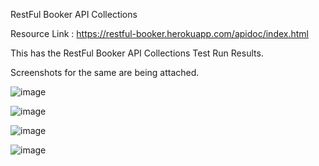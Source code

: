 RestFul Booker API Collections

Resource Link : https://restful-booker.herokuapp.com/apidoc/index.html

This has the RestFul Booker API Collections Test Run Results.

Screenshots for the same are being attached.

![image](https://github.com/khiran11/RestFul_Booker_APITesting/assets/175039764/31d58456-fa73-440e-a68d-fb990108ea23)


![image](https://github.com/khiran11/RestFul_Booker_APITesting/assets/175039764/d93ec14f-bf66-45ff-9ca8-18b279605644)


![image](https://github.com/khiran11/RestFul_Booker_APITesting/assets/175039764/9c054af9-8e88-4e66-8848-90116fa90c94)


![image](https://github.com/khiran11/RestFul_Booker_APITesting/assets/175039764/b6737e94-10fd-4189-ac47-4fc57f89f6ae)
